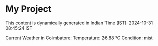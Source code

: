 # My Project

This content is dynamically generated in Indian Time (IST): 2024-10-31 08:45:24 IST


Current Weather in Coimbatore:
Temperature: 26.88 °C
Condition: mist
